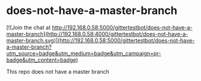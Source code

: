 does-not-have-a-master-branch
=============================

[![Join the chat at http://192.168.0.58:5000/gittertestbot/does-not-have-a-master-branch](http://192.168.0.58:4000/gittertestbot/does-not-have-a-master-branch.svg)](http://192.168.0.58:5000/gittertestbot/does-not-have-a-master-branch?utm_source=badge&utm_medium=badge&utm_campaign=pr-badge&utm_content=badge)

This repo does not have a master branch
